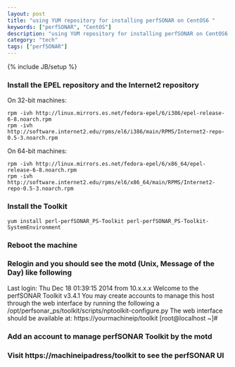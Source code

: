 ```yaml
---
layout: post
title: "using YUM repository for installing perfSONAR on CentOS6 "
keywords: ["perfSONAR", "CentOS"]
description: "using YUM repository for installing perfSONAR on CentOS6 "
category: "tech"
tags: ["perfSONAR"]
---
```

{% include JB/setup %}


### Install the EPEL repository and  the Internet2 repository

On 32-bit machines:

	rpm -ivh http://linux.mirrors.es.net/fedora-epel/6/i386/epel-release-6-8.noarch.rpm  
	rpm -ivh http://software.internet2.edu/rpms/el6/i386/main/RPMS/Internet2-repo-0.5-3.noarch.rpm


On 64-bit machines:

	rpm -ivh http://linux.mirrors.es.net/fedora-epel/6/x86_64/epel-release-6-8.noarch.rpm  
	rpm -ivh http://software.internet2.edu/rpms/el6/x86_64/main/RPMS/Internet2-repo-0.5-3.noarch.rpm


### Install the Toolkit

    yum install perl-perfSONAR_PS-Toolkit perl-perfSONAR_PS-Toolkit-SystemEnvironment

### Reboot the machine

### Relogin and you should see the motd (Unix, Message of the Day) like following


Last login: Thu Dec 18 01:39:15 2014 from 10.x.x.x
Welcome to the perfSONAR Toolkit v3.4.1
You may create accounts to manage this host through the web interface by running the following a
   /opt/perfsonar_ps/toolkit/scripts/nptoolkit-configure.py
 The web interface should be available at:
 https://yourmachineip/toolkit
[root@localhost ~]# 


### Add an account to manage perfSONAR Toolkit by the motd

### Visit  https://machineipadress/toolkit to see the  perfSONAR UI